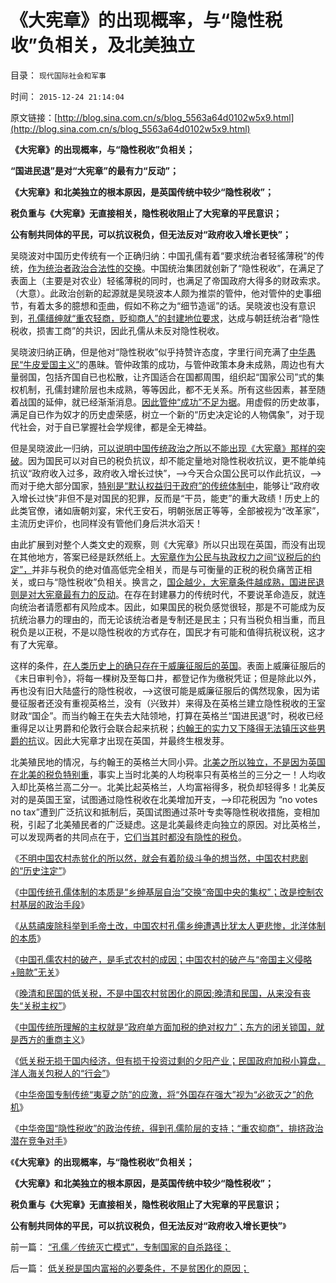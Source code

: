 # 《大宪章》的出现概率，与“隐性税收”负相关，及北美独立

目录： `现代国际社会和军事` 

时间： `2015-12-24 21:14:04` 

原文链接：[http://blog.sina.com.cn/s/blog_5563a64d0102w5x9.html](http://blog.sina.com.cn/s/blog_5563a64d0102w5x9.html)

**《大宪章》的出现概率，与“隐性税收”负相关；**

**“国进民退”是对“大宪章”的最有力“反动”；**

**《大宪章》和北美独立的根本原因，是英国传统中较少“隐性税收”；**

**税负重与《大宪章》无直接相关，隐性税收阻止了大宪章的平民意识；**

**公有制共同体的平民，可以抗议税负，但无法反对“政府收入增长更快”；**

吴晓波对中国历史传统有一个正确归纳：中国孔儒有着“要求统治者轻徭薄税”的传统，[作为统治者政治合法性的交换](../../../2015/12/15/毛蒋不及北洋，北洋不及晚清；.md)。中国统治集团就创新了“隐性税收”，在满足了表面上（主要是对农业）轻徭薄税的同时，也满足了帝国政府大得多的财政索求。（大意）。此政治创新的起源就是吴晓波本人颇为推崇的管仲，他对管仲的史事细节，有着太多的臆想和歪曲，假如不称之为“细节造谣”的话。吴晓波也没有意识到，[孔儒缙绅就“重农轻商，贬抑商人”的封建地位要求](../../../2010/5/26/为什么类种姓制度排斥技术进步.md)，达成与朝廷统治者“隐性税收，损害工商”的共识，因此孔儒从未反对隐性税收。

吴晓波归纳正确，但是他对“隐性税收”似乎持赞许态度，字里行间充满了[中华愚民“牛皮爱国主义”](../../../2012/3/25/春秋封建是军事贵族的经济殖民，与欧洲中世纪的根本区别.md)的愚昧。管仲政策的成功，与管仲政策本身未成熟，周边也有大量弱国，包括齐国自已也松散，让齐国适合在国都周围，组织起“国家公司”式的集权机制，孔儒封建阶层也未成熟，等等因此，都不无关系。所有这些因素，甚至随着战国的延伸，就已经渐渐消息。[因此管仲“成功”不足为据](../../../2008/7/31/“美国管仲”轻松“打败”了中国.md)。用虚假的历史故事，满足自已作为奴才的历史虚荣感，树立一个新的“历史决定论的人物偶象”，对于现代社会，对于自已掌握社会学规律，都是全无裨益。

但是吴晓波此一归纳，[可以说明中国传统政治之所以不能出现《大宪章》那样的突破](../../../2014/10/27/大宪章对于加强国家财政和降低税负痛苦的双重作用.md)。因为国民可以对自已的税负抗议，却不能定量地对隐性税收抗议，更不能单纯抗议“政府收入过多，政府收入增长过快”，——>今天合众国公民可以作此抗议，——>而对于绝大部分国家，[特别是“默认权益归于政府”的传统体制中](../../../2015/12/17/让科学去问责“公有制之不言而喻”的合法性；.md)，能够让“政府收入增长过快”非但不是对国民的犯罪，反而是“干员，能吏”的重大政绩！历史上的此类官僚，诸如唐朝刘宴，宋代王安石，明朝张居正等等，全部被视为“改革家”，主流历史评价，也同样没有管他们身后洪水滔天！

由此扩展到对整个人类文史的观察，则《大宪章》所以只出现在英国，而没有出现在其他地方，答案已经是跃然纸上。[大宪章作为公民与执政权力之间“议税后的约定”，](../../../2014/1/5/英国国会Parliament承传的大宪章精神，对比人民代表的听证会.md)并非与税负的绝对值高低完全相关，而是与可衡量的正税的税负痛苦正相关，或曰与“隐性税收”负相关。换言之，[国企越少，大宪章条件越成熟，国进民退则是对大宪章最有力的反动](../../../2014/10/25/为什么大宪章限制政府财权，反而增强了政府财力和综合国力？.md)。在存在封建暴力的传统时代，不要说革命造反，就连向统治者请愿都有风险成本。因此，如果国民的税负感觉很轻，那是不可能成为反抗统治暴力的理由的，而无论该统治者是专制还是民主；只有当税负相当重，而且税负是以正税，不是以隐性税收的方式存在，国民才有可能和值得抗税议税，这才有了大宪章。

这样的条件，[在人类历史上的确只存在于威廉征服后的英国](../../../2011/11/29/简明英国千年史的四个阶段.md)。表面上威廉征服后的《末日审判令》，将每一棵树及至每口井，都登记作为缴税凭证；但是除此以外，再也没有旧大陆盛行的隐性税收，——>这很可能是威廉征服后的偶然现象，因为诺曼征服者还没有重视英格兰，没有（兴致并）来得及在英格兰建立隐性税收的王室财政“国企”。而当约翰王在失去大陆领地，打算在英格兰“国进民退”时，税收已经重得足以让男爵和伦敦行会联合起来抗税；[约翰王的实力又下降得无法镇压这些男爵的抗](../../../2011/3/9/英王why对大宪章有诚信？法国弱在那里？.md)议。因此大宪章才出现在英国，并最终生根发芽。

北美殖民地的情况，与约翰王的英格兰大同小异。[北美之所以独立，不是因为英国在北美的税负特别重](../../../2011/5/8/北美独立战争英国真的万恶不赦吗？.md)，事实上当时北美的人均税率只有英格兰的三分之一！人均收入却比英格兰高二分一。北美比起英格兰，人均富裕得多，税负却轻得多！北美反对的是英国王室，试图通过隐性税收在北美增加开支，——>印花税因为
“no votes no
tax”遭到广泛抗议和抵制后，英国试图通过茶叶专卖等隐性税收措施，变相加税，引起了北美殖民者的广泛疑虑。这是北美最终走向独立的原因。对比英格兰，可以发现两者的共同点在于，[它们当其时都没有隐性的税负](../../../2015/12/23/中华帝国“隐性税收”的政治传统，得到孔儒阶层的支持.md)。

《[不明中国农村赤贫化的所以然，就会有着阶级斗争的想当然，中国农村悲剧的“历史注定”](../../../2015/12/14/不明中国农村赤贫化的所以然，就会有着阶级斗争的想当然.md)》

《[中国传统孔儒体制的本质是“乡绅基层自治”交换“帝国中央的集权”；改是控制农村基层的政治手段](../../../2015/12/15/毛蒋不及北洋，北洋不及晚清；.md)》

《[从慈禧废除科举到毛帝土改，中国农村孔儒乡绅遭遇比犹太人更悲惨，北洋体制的本质](../../../2015/12/16/北洋体制的本质,南北方语境不同的“土豪劣绅”.md)》

《[中国孔儒农村的破产，是毛式农村的成因；中国农村的破产与“帝国主义侵略+赔款”无关](../../../2015/12/17/毛式农村的成因，中国农村破产与“帝国主义侵略+赔款”无关.md)》

《[晚清和民国的低关税，不是中国农村贫困化的原因;晚清和民国，从来没有丧失“关税主权”](../../../2015/12/19/晚清和民国的低关税，不是中国农村贫困化的原因;.md)》

《[中国传统所理解的主权就是“政府单方面加税的绝对权力”；东方的闭关锁国，就是西方的重商主义](../../../2015/12/20/中国传统所理解的主权就是“政府单方面加税的绝对权力”.md)》

《[低关税无损于国内经济，但有损于投资过剩的夕阳产业；民国政府加税小算盘，洋人海关包税人的“行会”](../../../2015/12/21/低关税是国内富裕的必要条件，不是贫困化的原因；.md)》

《[中华帝国专制传统“夷夏之防”的应激，将“外国存在强大”视为“必欲灭之”的危机](../../../2015/12/22/晚清民国农村贫困化的原因，是中华夷夏之防的专制传统“受刺激了”.md)》

《[中华帝国“隐性税收”的政治传统，得到孔儒阶层的支持；“重农抑商”，排挤政治潜在竞争对手](../../../2015/12/23/中华帝国“隐性税收”的政治传统，得到孔儒阶层的支持.md)》

《**《大宪章》的出现概率，与“隐性税收”负相关；**

**《大宪章》和北美独立的根本原因，是英国传统中较少“隐性税收”；**

**税负重与《大宪章》无直接相关，隐性税收阻止了大宪章的平民意识；**

**公有制共同体的平民，可以抗议税负，但无法反对“政府收入增长更快”**》

前一篇： [“孔儒／传统灭亡模式”，专制国家的自杀路径；](../../../2015/12/26/“孔儒／传统灭亡模式”，专制国家的自杀路径；.md)

后一篇： [低关税是国内富裕的必要条件，不是贫困化的原因；](../../../2015/12/21/低关税是国内富裕的必要条件，不是贫困化的原因；.md)


